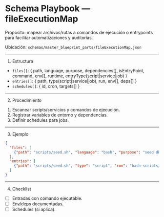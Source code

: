 # Schema Playbook — fileExecutionMap

Propósito: mapear archivos/rutas a comandos de ejecución o entrypoints para facilitar automatizaciones y auditorías.

Ubicación: `schemas/master_blueprint_parts/fileExecutionMap.json`

---

1) Estructura
- `files[]`: { path, language, purpose, dependencies[], isEntryPoint, command, env[], runtime, entryType(script|service|job) }
- `entries[]`: { path, type(script|service|job), run, env[], deps[] }
- `schedules[]`: { id, cron, targets[] }

---

2) Procedimiento
1. Escanear scripts/servicios y comandos de ejecución.
2. Registrar variables de entorno y dependencias.
3. Definir schedules para jobs.

---

3) Ejemplo
```json
{
  "files": [
    {"path": "scripts/seed.sh", "language": "bash", "purpose": "seed db", "dependencies": ["psql"], "isEntryPoint": false, "command": "bash scripts/seed.sh", "env": ["DB_URL"], "entryType": "script"}
  ],
  "entries": [
    {"path": "scripts/seed.sh", "type": "script", "run": "bash scripts/seed.sh", "env": ["DB_URL"], "deps": ["psql"]}
  ]
}
```

---

4) Checklist
- [ ] Entradas con comando ejecutable.
- [ ] Env/deps documentadas.
- [ ] Schedules (si aplica).
